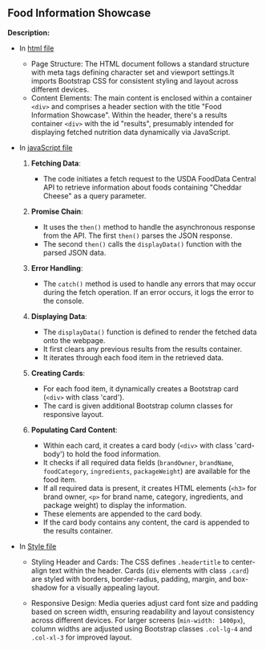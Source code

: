 ## Food Information Showcase

**Description:**
      
  * In [html file](./index.html)

      - Page Structure: The HTML document follows a standard structure with meta tags defining character set and viewport settings.It imports Bootstrap CSS for consistent styling and layout across different devices.
      - Content Elements: The main content is enclosed within a container `<div>` and comprises a header section with the title "Food Information Showcase". Within the header, there's a results container `<div>` with the id "results", presumably intended for displaying fetched nutrition data dynamically via JavaScript. 
  
  * In [javaScript file](./js/script.js)

       1. **Fetching Data**:
           - The code initiates a fetch request to the USDA FoodData Central API to retrieve information about foods containing "Cheddar Cheese" as a query parameter.

       2. **Promise Chain**:
           - It uses the `then()` method to handle the asynchronous response from the API. The first `then()` parses the JSON response.
           - The second `then()` calls the `displayData()` function with the parsed JSON data.

       3. **Error Handling**:
           - The `catch()` method is used to handle any errors that may occur during the fetch operation. If an error occurs, it logs the error to the console.

       4. **Displaying Data**:
           - The `displayData()` function is defined to render the fetched data onto the webpage.
           - It first clears any previous results from the results container.
           - It iterates through each food item in the retrieved data.
   
       5. **Creating Cards**:
           - For each food item, it dynamically creates a Bootstrap card (`<div>` with class 'card').
           - The card is given additional Bootstrap column classes for responsive layout.
   
       6. **Populating Card Content**:
           - Within each card, it creates a card body (`<div>` with class 'card-body') to hold the food information.
           - It checks if all required data fields (`brandOwner`, `brandName`, `foodCategory`, `ingredients`, `packageWeight`) are available for the food item.
           - If all required data is present, it creates HTML elements (`<h3>` for brand owner, `<p>` for brand name, category, ingredients, and package weight) to display the information.
           - These elements are appended to the card body.
           - If the card body contains any content, the card is appended to the results container. 

  * In [Style file](./css/style.css)

      - Styling Header and Cards: The CSS defines `.headertitle` to center-align text within the header. Cards (`div` elements with class `.card`) are styled with borders, border-radius, padding, margin, and box-shadow for a visually appealing layout.

      - Responsive Design: Media queries adjust card font size and padding based on screen width, ensuring readability and layout consistency across different devices. For larger screens (`min-width: 1400px`), column widths are adjusted using Bootstrap classes `.col-lg-4` and `.col-xl-3` for improved layout.      